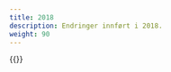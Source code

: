```yaml
---
title: 2018
description: Endringer innført i 2018.
weight: 90
---
```


{{<children description="true" />}}